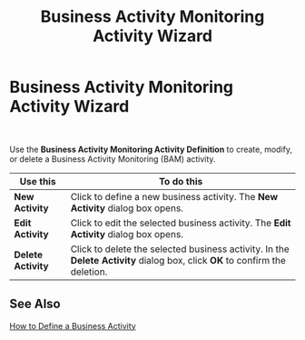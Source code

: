 ﻿---
title: Business Activity Monitoring Activity Wizard
TOCTitle: Business Activity Monitoring Activity Wizard
ms:assetid: d57f9e0b-b88e-4e12-816a-59f5ed2fd22a
ms:mtpsurl: https://msdn.microsoft.com/en-us/library/Aa578620(v=BTS.80)
ms:contentKeyID: 51531636
ms.date: 08/30/2017
mtps_version: v=BTS.80
f1_keywords:
- bts06.bam.workbook.activitywizard
---

# Business Activity Monitoring Activity Wizard

 

Use the **Business Activity Monitoring Activity Definition** to create, modify, or delete a Business Activity Monitoring (BAM) activity.

<table>
<thead>
<tr class="header">
<th>Use this</th>
<th>To do this</th>
</tr>
</thead>
<tbody>
<tr class="odd">
<td><strong>New Activity</strong></td>
<td>Click to define a new business activity. The <strong>New Activity</strong> dialog box opens.</td>
</tr>
<tr class="even">
<td><strong>Edit Activity</strong></td>
<td>Click to edit the selected business activity. The <strong>Edit Activity</strong> dialog box opens.</td>
</tr>
<tr class="odd">
<td><strong>Delete Activity</strong></td>
<td>Click to delete the selected business activity. In the <strong>Delete Activity</strong> dialog box, click <strong>OK</strong> to confirm the deletion.</td>
</tr>
</tbody>
</table>


## See Also

[How to Define a Business Activity](https://msdn.microsoft.com/library/aa559463\(v=bts.80\))

